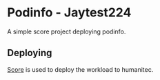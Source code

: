 # Podinfo - Jaytest224

A simple score project deploying podinfo.

## Deploying

[Score](https://score.dev/) is used to deploy the workload to humanitec.
